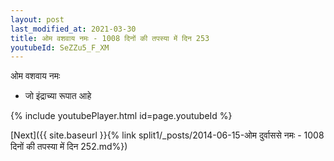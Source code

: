 ```yaml
---
layout: post
last_modified_at: 2021-03-30
title: ओम वशवाय नमः - 1008 दिनों की तपस्या में दिन 253
youtubeId: SeZZu5_F_XM
---
```

 
 
 ओम वशवाय नमः  
 
 -  जो इंद्राच्या रूपात आहे 
 
  
 
  
 
 
 
 
 
 


{% include youtubePlayer.html id=page.youtubeId %}
 
[Next]({{ site.baseurl }}{% link  split1/_posts/2014-06-15-ओम दुर्वाससे नमः - 1008 दिनों की तपस्या में दिन 252.md%})
 
